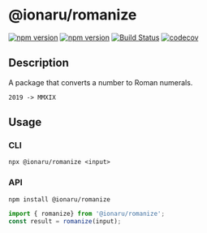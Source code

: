 # @ionaru/romanize

[![npm version](https://img.shields.io/npm/v/@ionaru/romanize.svg?style=for-the-badge)](https://www.npmjs.com/package/@ionaru/romanize)
[![npm version](https://img.shields.io/npm/v/@ionaru/romanize/next.svg?style=for-the-badge)](https://www.npmjs.com/package/@ionaru/romanize/v/next)
[![Build Status](https://img.shields.io/travis/Ionaru/romanize/master.svg?style=for-the-badge)](https://travis-ci.org/Ionaru/romanize)
[![codecov](https://img.shields.io/codecov/c/github/Ionaru/romanize/master.svg?style=for-the-badge)](https://codecov.io/gh/Ionaru/romanize)

## Description
A package that converts a number to Roman numerals.

`2019 -> MMXIX`

## Usage
### CLI
```
npx @ionaru/romanize <input>
```

### API
```
npm install @ionaru/romanize
```
```js
import { romanize} from '@ionaru/romanize';
const result = romanize(input);
```
